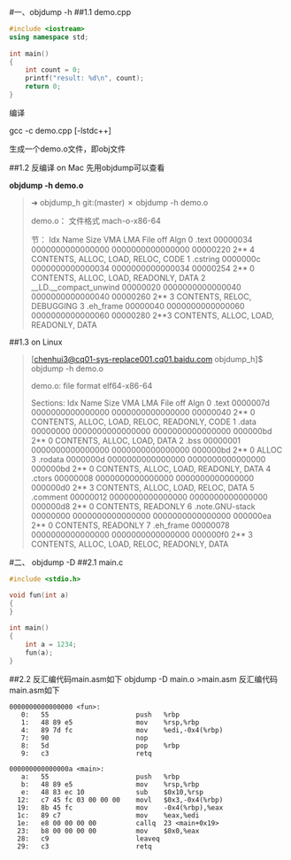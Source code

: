 #一、objdump -h
##1.1 demo.cpp

```cpp
#include <iostream>
using namespace std;
 
int main()
{
	int count = 0;
	printf("result: %d\n", count);
	return 0;
}
```
编译

gcc -c demo.cpp [-lstdc++]

生成一个demo.o文件，即obj文件

##1.2 反编译 on Mac
先用objdump可以查看

**objdump -h demo.o**
 
> ➜  objdump_h git:(master) ✗ objdump -h demo.o
> 
> demo.o：     文件格式 mach-o-x86-64
> 
> 节：
> Idx Name          Size      VMA               LMA               File off  Algn
>   0 .text         00000034  0000000000000000  0000000000000000  00000220  2** 4
>                   CONTENTS, ALLOC, LOAD, RELOC, CODE
>   1 .cstring      0000000c  0000000000000034  0000000000000034  00000254  2** 0
>                   CONTENTS, ALLOC, LOAD, READONLY, DATA
>   2 __LD.__compact_unwind 00000020  0000000000000040  0000000000000040  00000260  2** 3
>                   CONTENTS, RELOC, DEBUGGING
>   3 .eh_frame     00000040  0000000000000060  0000000000000060  00000280  2**3
>                   CONTENTS, ALLOC, LOAD, READONLY, DATA   
> 

##1.3 on Linux
> [chenhui3@cq01-sys-replace001.cq01.baidu.com objdump_h]$ objdump -h demo.o
> 
> demo.o:     file format elf64-x86-64
> 
> Sections:
> Idx Name          Size      VMA               LMA               File off  Algn
>   0 .text         0000007d  0000000000000000  0000000000000000  00000040  2** 0
>                   CONTENTS, ALLOC, LOAD, RELOC, READONLY, CODE
>   1 .data         00000000  0000000000000000  0000000000000000  000000bd  2** 0
>                   CONTENTS, ALLOC, LOAD, DATA
>   2 .bss          00000001  0000000000000000  0000000000000000  000000bd  2** 0
>                   ALLOC
>   3 .rodata       0000000d  0000000000000000  0000000000000000  000000bd  2** 0
>                   CONTENTS, ALLOC, LOAD, READONLY, DATA
>   4 .ctors        00000008  0000000000000000  0000000000000000  000000d0  2** 3
>                   CONTENTS, ALLOC, LOAD, RELOC, DATA
>   5 .comment      00000012  0000000000000000  0000000000000000  000000d8  2** 0
>                   CONTENTS, READONLY
>   6 .note.GNU-stack 00000000  0000000000000000  0000000000000000  000000ea  2** 0
>                   CONTENTS, READONLY
>   7 .eh_frame     00000078  0000000000000000  0000000000000000  000000f0  2** 3
>                   CONTENTS, ALLOC, LOAD, RELOC, READONLY, DATA
> 


#二、 objdump -D
##2.1 main.c

```c
#include <stdio.h>

void fun(int a)
{
}
 
int main()
{
    int a = 1234;
    fun(a);
}
```
##2.2 反汇编代码main.asm如下
objdump -D main.o >main.asm
反汇编代码main.asm如下

```
0000000000000000 <fun>:
   0:   55                      push   %rbp
   1:   48 89 e5                mov    %rsp,%rbp
   4:   89 7d fc                mov    %edi,-0x4(%rbp)
   7:   90                      nop
   8:   5d                      pop    %rbp
   9:   c3                      retq   

000000000000000a <main>:
   a:   55                      push   %rbp
   b:   48 89 e5                mov    %rsp,%rbp
   e:   48 83 ec 10             sub    $0x10,%rsp
  12:   c7 45 fc 03 00 00 00    movl   $0x3,-0x4(%rbp)
  19:   8b 45 fc                mov    -0x4(%rbp),%eax
  1c:   89 c7                   mov    %eax,%edi
  1e:   e8 00 00 00 00          callq  23 <main+0x19>
  23:   b8 00 00 00 00          mov    $0x0,%eax
  28:   c9                      leaveq 
  29:   c3                      retq  
```


